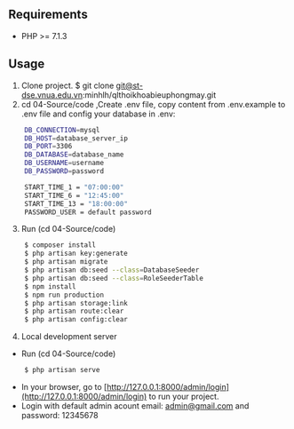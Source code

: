 ## Requirements

- PHP >= 7.1.3

## Usage

1. Clone project.
   $ git clone git@st-dse.vnua.edu.vn:minhlh/qlthoikhoabieuphongmay.git
2. cd 04-Source/code ,Create .env file, copy content from .env.example to .env file and config your database in .env:
``` bash
	DB_CONNECTION=mysql
	DB_HOST=database_server_ip
	DB_PORT=3306
	DB_DATABASE=database_name
	DB_USERNAME=username
	DB_PASSWORD=password

	START_TIME_1 = "07:00:00"
	START_TIME_6 = "12:45:00"
	START_TIME_13 = "18:00:00"
	PASSWORD_USER = default password
```
3. Run (cd 04-Source/code)
``` bash
	$ composer install
	$ php artisan key:generate
	$ php artisan migrate
	$ php artisan db:seed --class=DatabaseSeeder
	$ php artisan db:seed --class=RoleSeederTable
	$ npm install
	$ npm run production
	$ php artisan storage:link
	$ php artisan route:clear
	$ php artisan config:clear
```
4. Local development server
- Run (cd 04-Source/code)
``` bash
	$ php artisan serve
```
- In your browser, go to [http://127.0.0.1:8000/admin/login](http://127.0.0.1:8000/admin/login) to run your project.
- Login with default admin acount email: admin@gmail.com and password: 12345678
